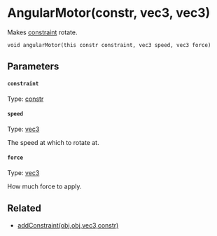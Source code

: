 

# AngularMotor(constr, vec3, vec3)

Makes [constraint](#constraint) rotate.

```
void angularMotor(this constr constraint, vec3 speed, vec3 force)
```

## Parameters

#### `constraint`
Type: [constr](/MdDocs/Types/Constr.md)

#### `speed`
Type: [vec3](/MdDocs/Types/Vec3.md)

The speed at which to rotate at.

#### `force`
Type: [vec3](/MdDocs/Types/Vec3.md)

How much force to apply.

## Related

 - [addConstraint(obj,obj,vec3,constr)](/MdDocs/Functions/Physics/AddConstraint.obj.obj.vec3.constr.md)


